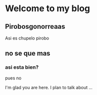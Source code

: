 # Welcome to my blog
## Pirobosgonorreaas

Asi es chupelo pirobo
## no se que mas
### asi esta bien?

pues no


I'm glad you are here. I plan to talk about ...
